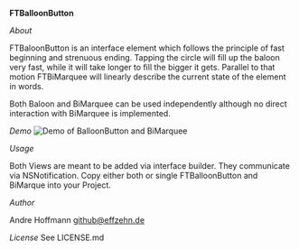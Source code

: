 **FTBalloonButton**

_About_

FTBaloonButton is an interface element which follows the principle of fast beginning and strenuous ending. Tapping the circle will fill up the baloon very fast, while it will take longer to fill the bigger it gets.
Parallel to that motion FTBiMarquee will linearly describe the current state of the element in words.

Both Baloon and BiMarquee can be used independently although no direct interaction with BiMarquee is implemented.

_Demo_
![Demo of BalloonButton and BiMarquee](http:/www.effzehn.de/imagehost/baloondemo.gif)

_Usage_

Both Views are meant to be added via interface builder. They communicate via NSNotification.
Copy either both or single FTBalloonButton and BiMarque into your Project.

_Author_

Andre Hoffmann
github@effzehn.de

_License_
See LICENSE.md